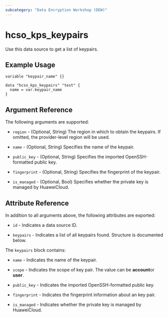 ```yaml
---
subcategory: "Data Encryption Workshop (DEW)"
---
```


# hcso_kps_keypairs

Use this data source to get a list of keypairs.

## Example Usage

```hcl
variable "keypair_name" {}

data "hcso_kps_keypairs" "test" {
  name = var.keypair_name
}
```

## Argument Reference

The following arguments are supported:

* `region` - (Optional, String) The region in which to obtain the keypairs. If omitted, the provider-level region will
  be used.

* `name` - (Optional, String) Specifies the name of the keypair.

* `public_key` - (Optional, String) Specifies the imported OpenSSH-formatted public key.

* `fingerprint` - (Optional, String) Specifies the fingerprint of the keypair.

* `is_managed` - (Optional, Bool) Specifies whether the private key is managed by HuaweiCloud.

## Attribute Reference

In addition to all arguments above, the following attributes are exported:

* `id` - Indicates a data source ID.

* `keypairs` - Indicates a list of all keypairs found. Structure is documented below.

The `keypairs` block contains:

* `name` - Indicates the name of the keypair.

* `scope` - Indicates the scope of key pair. The value can be **account**or **user**.

* `public_key` - Indicates the imported OpenSSH-formatted public key.

* `fingerprint` - Indicates the fingerprint information about an key pair.

* `is_managed` - Indicates whether the private key is managed by HuaweiCloud.
